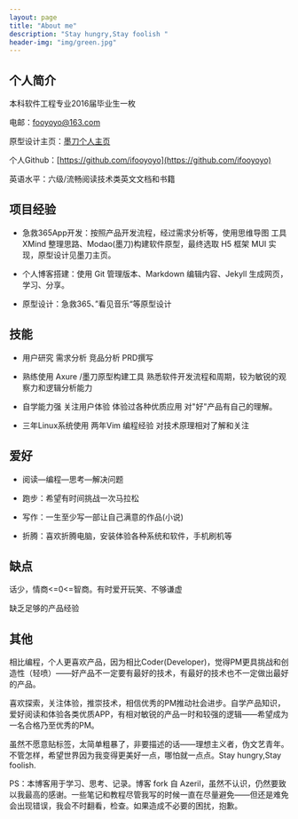 ```yaml
---
layout: page
title: "About me"
description: "Stay hungry,Stay foolish "
header-img: "img/green.jpg"
---
```


## 个人简介

本科软件工程专业2016届毕业生一枚

电邮：fooyoyo@163.com

原型设计主页：[墨刀个人主页](https://modao.cc/u/1709595-49090)

个人Github：[https://github.com/ifooyoyo](https://github.com/ifooyoyo)

英语水平：六级/流畅阅读技术类英文文档和书籍

## 项目经验

* 急救365App开发：按照产品开发流程，经过需求分析等，使用思维导图
工具 XMind 整理思路、Modao(墨刀)构建软件原型，最终选取 H5 框架 MUI 实现，原型设计见墨刀主页。

* 个人博客搭建：使用 Git 管理版本、Markdown 编辑内容、Jekyll 生成网页，学习、分享。

* 原型设计：急救365、”看见音乐“等原型设计

## 技能

* 用户研究 需求分析 竞品分析 PRD撰写

* 熟练使用 Axure /墨刀原型构建工具 熟悉软件开发流程和周期，较为敏锐的观察力和逻辑分析能力

* 自学能力强 关注用户体验 体验过各种优质应用 对"好"产品有自己的理解。

* 三年Linux系统使用 两年Vim 编程经验 对技术原理相对了解和关注

## 爱好

* 阅读—编程—思考—解决问题

* 跑步：希望有时间挑战一次马拉松

* 写作：一生至少写一部让自己满意的作品(小说)

* 折腾：喜欢折腾电脑，安装体验各种系统和软件，手机刷机等

## 缺点

话少，情商<=0<=智商。有时爱开玩笑、不够谦虚

缺乏足够的产品经验

## 其他

相比编程，个人更喜欢产品，因为相比Coder(Developer)，觉得PM更具挑战和创造性（轻喷）——好产品不一定要有最好的技术，有最好的技术也不一定做出最好的产品。

喜欢探索，关注体验，推崇技术，相信优秀的PM推动社会进步。自学产品知识，爱好阅读和体验各类优质APP，有相对敏锐的产品一时和较强的逻辑——希望成为一名合格乃至优秀的PM。

虽然不愿意贴标签，太简单粗暴了，非要描述的话——理想主义者，伪文艺青年。不管怎样，希望世界因为我变得更美好一点，哪怕就一点点。Stay hungry,Stay foolish.

PS：本博客用于学习、思考、记录。博客 fork 自 Azeril，虽然不认识，仍然要致以我最高的感谢。一些笔记和教程尽管我写的时候一直在尽量避免——但还是难免会出现错误，我会不时翻看，检查。如果造成不必要的困扰，抱歉。



